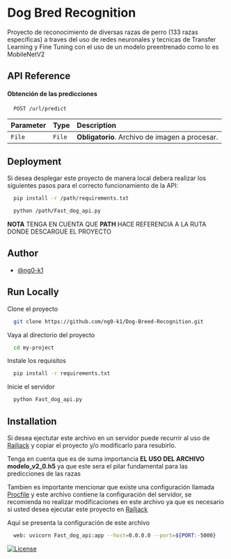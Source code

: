 
# Dog Bred Recognition

Proyecto de reconocimiento de diversas razas de perro (133 razas especificas) a traves del uso de redes neuronales y tecnicas de Transfer Learning y Fine Tuning con el uso de un modelo preentrenado como lo es MobileNetV2



## API Reference

#### Obtención de las predicciones

```http
  POST /url/predict
```

| Parameter | Type     | Description                |
| :-------- | :------- | :------------------------- |
| `File` | `File` | 	**Obligatorio**. Archivo de imagen a procesar. |




## Deployment

Si desea desplegar este proyecto de manera local debera realizar los siguientes pasos para el correcto funcionamiento de la API:

```bash
  pip install -r /path/requirements.txt
```


```bash
  python /path/Fast_dog_api.py
```
**NOTA** TENGA EN CUENTA QUE **PATH** HACE REFERENCIA A LA RUTA DONDE DESCARGUE EL PROYECTO

## Author

- [@ng0-k1](https://github.com/ng0-k1)


## Run Locally

Clone el proyecto

```bash
  git clone https://github.com/ng0-k1/Dog-Breed-Recognition.git
```

Vaya al directorio del proyecto

```bash
  cd my-project
```

Instale los requisitos

```bash
  pip install -r requirements.txt
```

Inicie el servidor
```bash
  python Fast_dog_api.py
```


## Installation

Si desea ejectutar este archivo en un servidor puede recurrir al uso de [Railjack](https://railway.app?referralCode=TcQi7F) y copiar el proyecto y/o modificarlo para resubirlo.

Tenga en cuenta que es de suma importancia **EL USO DEL ARCHIVO modelo_v2_0.h5** ya que este sera el pilar fundamental para las predicciones de las razas


Tambien es importante mencionar que existe una configuración llamada [Procfile](https://github.com/ng0-k1/Dog-Breed-Recognition/blob/main/Procfile) y este archivo contiene la configuración del servidor, se recomienda no realizar modificaciones en este archivo ya que es necesario si usted desea ejecutar este proyecto en [Railjack](https://railway.app?referralCode=TcQi7F)

Aquí se presenta la configuración de este archivo
```bash
  web: uvicorn Fast_dog_api:app --host=0.0.0.0 --port=${PORT:-5000}
```
    

[![License](https://img.shields.io/badge/License-Apache_2.0-blue.svg)](https://opensource.org/licenses/Apache-2.0)
